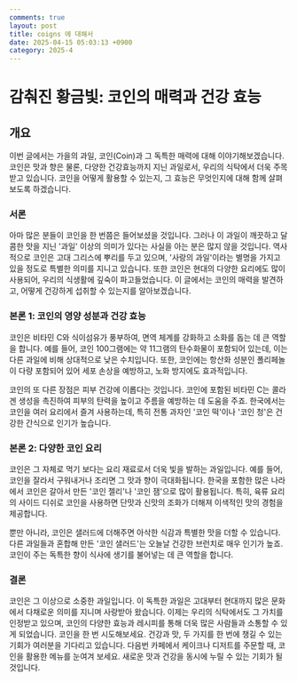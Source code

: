 ```yaml
---
comments: true
layout: post
title: coigns 에 대해서
date: 2025-04-15 05:03:13 +0900
category: 2025-4
---
```


# 감춰진 황금빛: 코인의 매력과 건강 효능
## 개요
이번 글에서는 가을의 과일, 코인(Coin)과 그 독특한 매력에 대해 이야기해보겠습니다. 코인은 맛과 향은 물론, 다양한 건강효능까지 지닌 과일로서, 우리의 식탁에서 더욱 주목받고 있습니다. 코인을 어떻게 활용할 수 있는지, 그 효능은 무엇인지에 대해 함께 살펴보도록 하겠습니다.

### 서론
아마 많은 분들이 코인을 한 번쯤은 들어보셨을 것입니다. 그러나 이 과일이 깨끗하고 달콤한 맛을 지닌 '과일' 이상의 의미가 있다는 사실을 아는 분은 많지 않을 것입니다. 역사적으로 코인은 고대 그리스에 뿌리를 두고 있으며, '사랑의 과일'이라는 별명을 가지고 있을 정도로 특별한 의미를 지니고 있습니다. 또한 코인은 현대의 다양한 요리에도 많이 사용되어, 우리의 식생활에 깊숙이 파고들었습니다. 이 글에서는 코인의 매력을 발견하고, 어떻게 건강하게 섭취할 수 있는지를 알아보겠습니다.

### 본론 1: 코인의 영양 성분과 건강 효능
코인은 비타민 C와 식이섬유가 풍부하여, 면역 체계를 강화하고 소화를 돕는 데 큰 역할을 합니다. 예를 들어, 코인 100그램에는 약 11그램의 탄수화물이 포함되어 있는데, 이는 다른 과일에 비해 상대적으로 낮은 수치입니다. 또한, 코인에는 항산화 성분인 폴리페놀이 다량 포함되어 있어 세포 손상을 예방하고, 노화 방지에도 효과적입니다.

코인의 또 다른 장점은 피부 건강에 이롭다는 것입니다. 코인에 포함된 비타민 C는 콜라겐 생성을 촉진하여 피부의 탄력을 높이고 주름을 예방하는 데 도움을 주죠. 한국에서는 코인을 여러 요리에서 즐겨 사용하는데, 특히 전통 과자인 '코인 떡'이나 '코인 청'은 건강한 간식으로 인기가 높습니다.

### 본론 2: 다양한 코인 요리
코인은 그 자체로 먹기 보다는 요리 재료로서 더욱 빛을 발하는 과일입니다. 예를 들어, 코인을 잘라서 구워내거나 조리면 그 맛과 향이 극대화됩니다. 한국을 포함한 많은 나라에서 코인은 갈아서 만든 '코인 젤리'나 '코인 잼'으로 많이 활용됩니다. 특히, 육류 요리의 사이드 디쉬로 코인을 사용하면 단맛과 신맛의 조화가 더해져 이색적인 맛의 경험을 제공합니다.

뿐만 아니라, 코인은 샐러드에 더해주면 아삭한 식감과 특별한 맛을 더할 수 있습니다. 다른 과일들과 혼합해 만든 '코인 샐러드'는 오늘날 건강한 브런치로 매우 인기가 높죠. 코인이 주는 독특한 향이 식사에 생기를 불어넣는 데 큰 역할을 합니다.

### 결론
코인은 그 이상으로 소중한 과일입니다. 이 독특한 과일은 고대부터 현대까지 많은 문화에서 다채로운 의미를 지니며 사랑받아 왔습니다. 이제는 우리의 식탁에서도 그 가치를 인정받고 있으며, 코인의 다양한 효능과 레시피를 통해 더욱 많은 사람들과 소통할 수 있게 되었습니다. 코인을 한 번 시도해보세요. 건강과 맛, 두 가지를 한 번에 챙길 수 있는 기회가 여러분을 기다리고 있습니다. 다음번 카페에서 케이크나 디저트를 주문할 때, 코인을 활용한 메뉴를 눈여겨 보세요. 새로운 맛과 건강을 동시에 누릴 수 있는 기회가 될 것입니다.